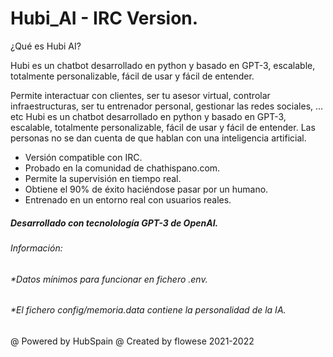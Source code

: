 
# Hubi_AI - IRC Version.

¿Qué es Hubi AI?

Hubi es un chatbot desarrollado en python y basado en GPT-3, escalable, totalmente personalizable, fácil de usar y fácil de entender.

Permite interactuar con clientes, ser tu asesor virtual, controlar infraestructuras, ser tu entrenador personal, gestionar las redes sociales, ... etc
Hubi es un chatbot desarrollado en python y basado en GPT-3, escalable, totalmente personalizable, fácil de usar y fácil de entender.
Las personas no se dan cuenta de que hablan con una inteligencia artificial.


- Versión compatible con IRC.
- Probado en la comunidad de chathispano.com.
- Permite la supervisión en tiempo real.
- Obtiene el 90% de éxito haciéndose pasar por un humano.
- Entrenado en un entorno real con usuarios reales.

##### Desarrollado con tecnolología GPT-3 de OpenAI.
###### Información:
###### *Datos mínimos para funcionar en fichero .env.
###### *El fichero config/memoria.data contiene la personalidad de la IA.

@ Powered by HubSpain 
@ Created by flowese 2021-2022

